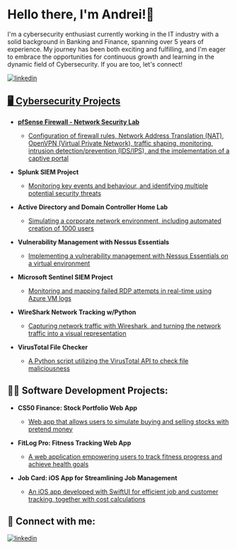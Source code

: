 <h1>Hello there, I'm Andrei!👋 <br/> </h1>



I'm a cybersecurity enthusiast currently working in the IT industry with a solid background in Banking and Finance, spanning over 5 years of experience. My journey has been both exciting and fulfilling, and I'm eager to embrace the opportunities for continuous growth and learning in the dynamic field of Cybersecurity. If you are too, let's connect!

<p align="left">
<a href="https://linkedin.com/in/andrei-isak">
<img src="https://user-images.githubusercontent.com/66707636/177416455-964d44cb-bdba-48bc-aae7-2b8f3a87b4b7.svg" alt="linkedin">

<h2>🖥️ Cybersecurity Projects</h2>

- <b>pfSense Firewall - Network Security Lab</b>
  - [Configuration of firewall rules, Network Address Translation (NAT), OpenVPN (Virtual Private Network), traffic shaping, monitoring, intrusion detection/prevention (IDS/IPS), and the implementation of a captive portal](https://github.com/andreiii14/pfsense-firewall-network-security)

- <b>Splunk SIEM Project</b>
  - [Monitoring key events and behaviour, and identifying multiple potential security threats](https://github.com/andreiii14/Splunk-SIEM-Project)

- <b>Active Directory and Domain Controller Home Lab</b>
  - [Simulating a corporate network environment, including automated creation of 1000 users](https://github.com/andreiii14/Active-Directory-and-Domain-Controller-Lab)

- <b>Vulnerability Management with Nessus Essentials</b>
  - [Implementing a vulnerability management with Nessus Essentials on a virtual environment](https://github.com/andreiii14/Vulnerability-Management-with-Nessus-Essentials-on-VMWare)

- <b>Microsoft Sentinel SIEM Project</b>
  - [Monitoring and mapping failed RDP attempts in real-time using Azure VM logs](https://github.com/andreiii14/Microsoft-Sentinel-SIEM-Project)

- <b>WireShark Network Tracking w/Python</b>
  - [Capturing network traffic with Wireshark, and turning the network traffic into a visual representation](https://github.com/andreiii14/Wireshark-Network-Tracking)

- <b>VirusTotal File Checker</b>
  - [A Python script utilizing the VirusTotal API to check file maliciousness](https://github.com/andreiii14/Virus-Total-Script)

<h2>👨‍💻 Software Development Projects:</h2>

- <b>CS50 Finance: Stock Portfolio Web App</b>
  - [Web app that allows users to simulate buying and selling stocks with pretend money](https://github.com/andreiii14/CS50-Finance)

- <b>FitLog Pro: Fitness Tracking Web App</b>
  - [A web application empowering users to track fitness progress and achieve health goals](https://github.com/andreiii14/FitLog-Pro-Web-App)

- <b>Job Card: iOS App for Streamlining Job Management</b>
  - [An iOS app developed with SwiftUI for efficient job and customer tracking, together with cost calculations](https://github.com/andreiii14/Job-Card-iOS-App)



<h2> 🤳 Connect with me:</h2>

<p align="left">
<a href="https://linkedin.com/in/andrei-isak">
<img src="https://user-images.githubusercontent.com/66707636/177416455-964d44cb-bdba-48bc-aae7-2b8f3a87b4b7.svg" alt="linkedin">
